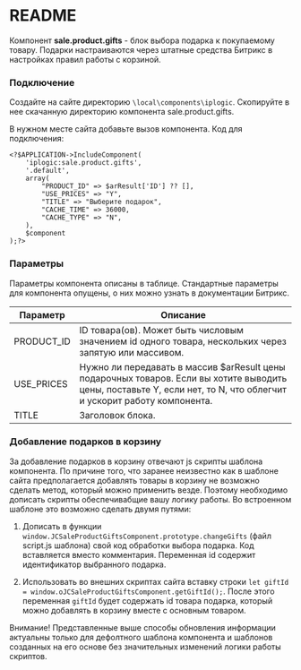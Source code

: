 # README #

Компонент **sale.product.gifts** - блок выбора подарка к покупаемому товару. Подарки настраиваются через штатные средства Битрикс в настройках правил работы с корзиной.

### Подключение ###

Создайте на сайте директорию `\local\components\iplogic`. Скопируйте в нее скачанную директорию компонента sale.product.gifts.

В нужном месте сайта добавьте вызов компонента. Код для подключения:

```
<?$APPLICATION->IncludeComponent(
	'iplogic:sale.product.gifts',
	'.default',
	array(
		"PRODUCT_ID" => $arResult['ID'] ?? [],
		"USE_PRICES" => "Y",
		"TITLE" => "Выберите подарок",
		"CACHE_TIME" => 36000,
		"CACHE_TYPE" => "N",
	),
	$component
);?>
```

### Параметры ###

Параметры компонента описаны в таблице. Стандартные параметры для компонента опущены, о них можно узнать в документации Битрикс.

| Параметр | Описание                    |
| ------------- | ------------------------------ |
| PRODUCT_ID      | ID товара(ов). Может быть числовым значением id одного товара, нескольких через запятую или массивом.  |
| USE_PRICES   |  Нужно ли передавать в массив $arResult цены подарочных товаров. Если вы хотите выводить цены, поставьте Y, если нет, то N, что облегчит и ускорит работу компонента.   |
| TITLE   |  Заголовок блока.    |


### Добавление подарков в корзину ###

За добавление подарков в корзину отвечают js скрипты шаблона компонента. По причине того, что заранее неизвестно как в шаблоне сайта предполагается добавлять товары в корзину не возможно сделать метод, который можно применить везде. Поэтому необходимо дописать скрипты обеспечивабщие вашу логику работы. Во встроенном шаблоне это возможно сделать двумя путями:

1. Дописать в функции `window.JCSaleProductGiftsComponent.prototype.changeGifts` (файл script.js шаблона) свой код обработки выбора подарка. Код вставляется вместо комментария. Переменная id содержит идентификатор выбранного подарка.

2. Использовать во внешних скриптах сайта вставку строки `let giftId = window.oJCSaleProductGiftsComponent.getGiftId();`. После этого переменная `giftId` будет содержать id товара подарка, который можно добавлять в корзину вместе с основным товаром.

Внимание! Представленные выше способы обновления информации актуальны только для дефолтного шаблона компонента и шаблонов созданных на его основе без значительных изменений логики работы скриптов.
 
